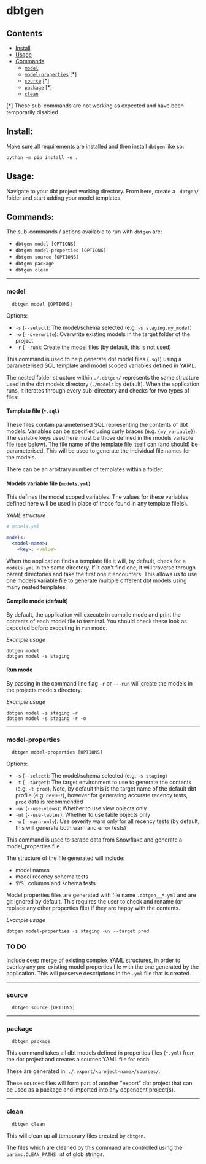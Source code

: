 # dbtgen

## Contents

- [Install](#commands)
- [Usage](#usage)
- [Commands](#commands)
  - [`model`](#model)
  - [`model-properties`](#model-properties) [*]
  - [`source`](#source) [*]
  - [`package`](#package) [*]
  - [`clean`](#clean)

[*] These sub-commands are not working as expected and have been temporarily disabled

## Install:

Make sure all requirements are installed and then install `dbtgen` like so:

```
python -m pip install -e . 
```


## Usage:

Navigate to your dbt project working directory.
From here, create a `.dbtgen/` folder and start adding your model templates.


## Commands:

The sub-commands / actions available to run with `dbtgen` are:

- `dbtgen model [OPTIONS]`
- `dbtgen model-properties [OPTIONS]`
- `dbtgen source [OPTIONS]`
- `dbtgen package`
- `dbtgen clean`

---

### model

```
  dbtgen model [OPTIONS]
```

Options:
- `-s` (`--select`): The model/schema selected (e.g. `-s staging.my_model`)
- `-o` (`--overwrite`): Overwrite existing models in the target folder of the project
- `-r` (`--run`): Create the model files (by default, this is not used)

This command is used to help generate dbt model files (`.sql`) using a parameterised SQL template and model scoped variables defined in YAML. 

The nested folder structure within `./.dbtgen/` represents the same structure used in the dbt models directory (`./models` by default). 
When the application runs, it iterates through every sub-directory and checks for two types of files:

#### Template file (`*.sql`)

These files contain parameterised SQL representing the contents of dbt models. Variables can be specified using curly braces (e.g. `{my_variable}`). The variable keys used here must be those defined in the models variable file (see below). The file name of the template file itself can (and should) be parameterised. This will be used to generate the individual file names for the models.

There can be an arbitrary number of templates within a folder.

#### Models variable file (`models.yml`)

This defines the model scoped variables. The values for these variables defined here will be used in place of those found in any template file(s).

_YAML structure_

```yaml
# models.yml

models:
  <model-name>:
    <key>: <value>
```

When the application finds a template file it will, by default, check for a `models.yml` in the same directory. If it can't find one, it will traverse through parent directories and take the first one it encounters. This allows us to use one models variable file to generate multiple different dbt models using many nested templates.

#### Compile mode (default)

By default, the application will execute in compile mode and print the contents of each model file to terminal. You should check these look as expected before executing in `run` mode.

_Example usage_

```shell
dbtgen model
dbtgen model -s staging
```

#### Run mode

By passing in the command line flag `-r` or `---run` will create the models in the projects models directory.

_Example usage_

```shell
dbtgen model -s staging -r
dbtgen model -s staging -r -o
```


---

### model-properties

```
  dbtgen model-properties [OPTIONS]
```

Options:
- `-s` (`--select`): The model/schema selected (e.g. `-s staging`)
- `-t` (`--target`): The target environment to use to generate the contents (e.g. `-t prod`). Note, by default this is the target name of the default dbt profile (e.g. `dev007`), however for generating accurate recency tests, `prod` data is recommended
- `-uv` (`--use-views`): Whether to use view objects only
- `-ut` (`--use-tables`): Whether to use table objects only
- `-w` (`--warn-only`): Use severity warn only for all recency tests (by default, this will generate both warn and error tests)

This command is used to scrape data from Snowflake and generate a model_properties file.

The structure of the file generated will include:
- model names
- model recency schema tests
- `SYS_` columns and schema tests

Model properties files are generated with file name `.dbtgen__*.yml` and are git ignored by default. This requires the user to check and rename (or replace any other properties file) if they are happy with the contents.

_Example usage_

```shell
dbtgen model-properties -s staging -uv --target prod
```

### TO DO

Include deep merge of existing complex YAML structures, in order to overlay any pre-existing model properties file with the one generated by the application. This will preserve descriptions in the `.yml` file that is created.


---

### source

```
  dbtgen source [OPTIONS]
```


---

### package

```
  dbtgen package
```

This command takes all dbt models defined in properties files (`*.yml`) from the dbt project and creates a sources YAML file for each. 

These are generated in: `./.export/<project-name>/sources/`.

These sources files will form part of another "export" dbt project that can be used as a package 
and imported into any dependent project(s).


---

### clean

```
  dbtgen clean
```

This will clean up all temporary files created by `dbtgen`. 

The files which are cleaned by this command are controlled using the `params.CLEAN_PATHS` list of glob strings.
